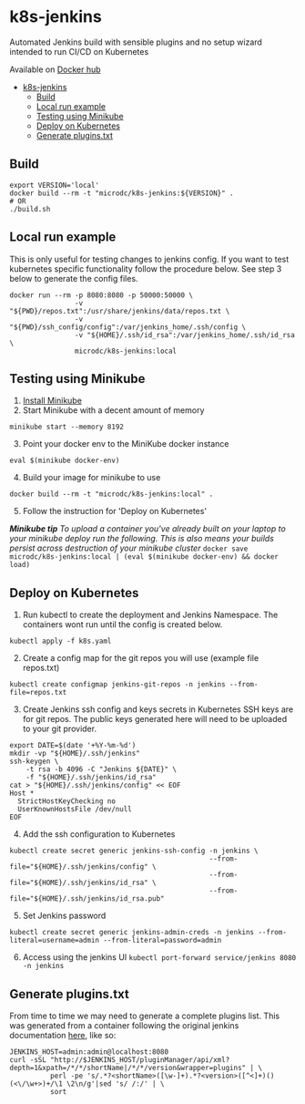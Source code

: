 # k8s-jenkins
Automated Jenkins build with sensible plugins and no setup wizard intended to run CI/CD on Kubernetes

Available on [Docker hub](https://hub.docker.com/r/microdc/k8s-jenkins/)

  * [k8s-jenkins](#k8s-jenkins)
    * [Build](#build)
    * [Local run example](#local-run-example)
    * [Testing using Minikube](#testing-using-minikube)
    * [Deploy on Kubernetes](#deploy-on-kubernetes)
    * [Generate plugins.txt](#generate-pluginstxt)

## Build

```
export VERSION='local'
docker build --rm -t "microdc/k8s-jenkins:${VERSION}" .
# OR
./build.sh

```

## Local run example
This is only useful for testing changes to jenkins config. If you want to test kubernetes specific functionality follow the procedure below.  See step 3 below to generate the config files.
```
docker run --rm -p 8080:8080 -p 50000:50000 \
                -v "${PWD}/repos.txt":/usr/share/jenkins/data/repos.txt \
                -v "${PWD}/ssh_config/config":/var/jenkins_home/.ssh/config \
                -v "${HOME}/.ssh/id_rsa":/var/jenkins_home/.ssh/id_rsa \
                microdc/k8s-jenkins:local
```

## Testing using Minikube
1. [Install Minikube](https://kubernetes.io/docs/tasks/tools/install-minikube/)
2. Start Minikube with a decent amount of memory
```
minikube start --memory 8192
```
3. Point your docker env to the MiniKube docker instance
```
eval $(minikube docker-env)
```
4. Build your image for minikube to use
```
docker build --rm -t "microdc/k8s-jenkins:local" .
```
5. Follow the instruction for 'Deploy on Kubernetes'

**_Minikube tip_**
_To upload a container you've already built on your laptop to your minikube deploy run the following. This is also means your builds persist across destruction of your minikube cluster_
`docker save microdc/k8s-jenkins:local | (eval $(minikube docker-env) && docker load)`


## Deploy on Kubernetes
1. Run kubectl to create the deployment and Jenkins Namespace. The containers wont run until the config is created below.
```
kubectl apply -f k8s.yaml
```
2. Create a config map for the git repos you will use (example file repos.txt)
```
kubectl create configmap jenkins-git-repos -n jenkins --from-file=repos.txt
```
3. Create Jenkins ssh config and keys secrets in Kubernetes
SSH keys are for git repos. The public keys generated here will need to be uploaded to your git provider.
```
export DATE=$(date '+%Y-%m-%d')
mkdir -vp "${HOME}/.ssh/jenkins"
ssh-keygen \
    -t rsa -b 4096 -C "Jenkins ${DATE}" \
    -f "${HOME}/.ssh/jenkins/id_rsa"
cat > "${HOME}/.ssh/jenkins/config" << EOF
Host *
  StrictHostKeyChecking no
  UserKnownHostsFile /dev/null
EOF
```
4. Add the ssh configuration to Kubernetes
```
kubectl create secret generic jenkins-ssh-config -n jenkins \
                                                 --from-file="${HOME}/.ssh/jenkins/config" \
                                                 --from-file="${HOME}/.ssh/jenkins/id_rsa" \
                                                 --from-file="${HOME}/.ssh/jenkins/id_rsa.pub"
```
5. Set Jenkins password
```
kubectl create secret generic jenkins-admin-creds -n jenkins --from-literal=username=admin --from-literal=password=admin
```

6. Access using the jenkins UI
`kubectl port-forward service/jenkins 8080 -n jenkins`


## Generate plugins.txt
From time to time we may need to generate a complete plugins list. This was generated from a container
following the original jenkins documentation [here](https://github.com/jenkinsci/docker/blob/master/README.md), like so:
```
JENKINS_HOST=admin:admin@localhost:8080
curl -sSL "http://$JENKINS_HOST/pluginManager/api/xml?depth=1&xpath=/*/*/shortName|/*/*/version&wrapper=plugins" | \
          perl -pe 's/.*?<shortName>([\w-]+).*?<version>([^<]+)()(<\/\w+>)+/\1 \2\n/g'|sed 's/ /:/' | \
          sort
```

